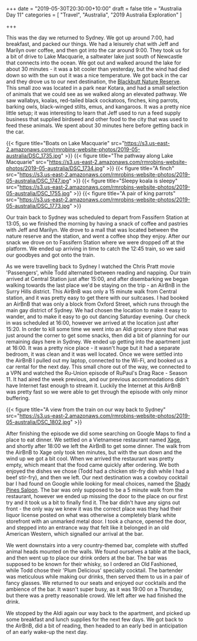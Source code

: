 +++
date = "2019-05-30T20:30:00+10:00"
draft = false
title = "Australia Day 11"
categories = [ "Travel", "Australia", "2019 Australia Exploration" ]

+++

This was the day we returned to Sydney. We got up around 7:00, had breakfast, and packed our things. We had a leisurely chat with Jeff and Marilyn over coffee, and then got into the car around 9:00. They took us for a bit of drive to Lake Macquarie, a saltwater lake just south of Newcastle that connects into the ocean. We got out and walked around the lake for about 30 minutes - it was a bit cooler than yesterday, but the wind had died down so with the sun out it was a nice temperature. We got back in the car and they drove us to our next destination, the [Blackbutt Nature Reserve](http://www.newcastle.nsw.gov.au/Blackbutt-Reserve/Home.aspx). This small zoo was located in a park near Kotara, and had a small selection of animals that we could see as we walked along an elevated pathway. We saw wallabys, koalas, red-tailed black cockatoos, finches, king parrots, barking owls, black-winged stilts, emus, and kangaroos. It was a pretty nice little setup; it was interesting to learn that Jeff used to run a feed supply business that supplied birdseed and other food to the city that was used to feed these animals. We spent about 30 minutes here before getting back in the car.

{{< figure title="Boats on Lake Macquarie" src="https://s3.us-east-2.amazonaws.com/rmrobins-website-photos/2019-05-australia/DSC_1735.jpg" >}}
{{< figure title="The pathway along Lake Macquarie" src="https://s3.us-east-2.amazonaws.com/rmrobins-website-photos/2019-05-australia/DSC_1734.jpg" >}}
{{< figure title="A finch" src="https://s3.us-east-2.amazonaws.com/rmrobins-website-photos/2019-05-australia/DSC_1747.jpg" >}}
{{< figure title="Sleepy koala is sleepy" src="https://s3.us-east-2.amazonaws.com/rmrobins-website-photos/2019-05-australia/DSC_1755.jpg" >}}
{{< figure title="A pair of king parrots" src="https://s3.us-east-2.amazonaws.com/rmrobins-website-photos/2019-05-australia/DSC_1773.jpg" >}}

Our train back to Sydney was scheduled to depart from Fassifern Station at 13:05, so we finished the morning by having a snack of coffee and pastries with Jeff and Marilyn. We drove to a mall that was located between the nature reserve and the station, and went a coffee shop they enjoy. After our snack we drove on to Fassifern Station where we were dropped off at the platform. We ended up arriving in time to catch the 12:45 train, so we said our goodbyes and got onto the train.

As we were travelling back to Sydney I watched the Chris Pratt movie 'Passengers', while Todd alternated between reading and napping. Our train arrived at Central Station just after 15:00, and after disembarking we began walking towards the last place we'd be staying on the trip - an AirBnB in the Surry Hills district. This AirBnB was only a 15 minute walk from Central station, and it was pretty easy to get there with our suitcases. I had booked an AirBnB that was only a block from Oxford Street, which runs through the main gay district of Sydney. We had chosen the location to make it easy to wander, and to make it easy to go out dancing Saturday evening. Our check in was scheduled at 16:00, however we arrived at the location just after 15:20. In order to kill some time we went into an Aldi grocery store that was just around the corner to get some snacks, then did a bit of planning for our remaining days here in Sydney. We ended up getting into the apartment just at 16:00. It was a pretty nice place - it wasn't huge but it had a separate bedroom, it was clean and it was well located. Once we were settled into the AirBnB I pulled out my laptop, connected to the Wi-Fi, and booked us a car rental for the next day. This small chore out of the way, we connected to a VPN and watched the Ru-Union episode of RuPaul's Drag Race - Season 11. It had aired the week previous, and our previous accommodations didn't have Internet fast enough to stream it. Luckily the Internet at this AirBnB was pretty fast so we were able to get through the episode with only minor buffering.

{{< figure title="A view from the train on our way back to Sydney" src="https://s3.us-east-2.amazonaws.com/rmrobins-website-photos/2019-05-australia/DSC_1802.jpg" >}}

After finishing the episode we did some searching on Google Maps to find a place to eat dinner. We settled on a Vietnamese restaurant named [Xage](https://www.xage.com.au/), and shortly after 18:00 we left the AirBnB to get some dinner. The walk from the AirBnB to Xage only took ten minutes, but with the sun down and the wind up we got a bit cool. When we arrived the restaurant was pretty empty, which meant that the food came quickly after ordering. We both enjoyed the dishes we chose (Todd had a chicken stir-fry dish while I had a beef stir-fry), and then we left. Our next destination was a cowboy cocktail bar I had found on Google while looking for meal choices, named the [Shady Pines Saloon](https://shadypinessaloon.com/). The bar was only supposed to be a 5 minute walk from the restaurant, however we ended up missing the door to the place on our first try and it took us a bit to finally find it. The bar didn't have any signs out front - the only way we knew it was the correct place was they had their liquor license posted on what was otherwise a completely blank white storefront with an unmarked metal door. I took a chance, opened the door, and stepped into an entrance way that felt like it belonged in an old American Western, which signalled our arrival at the bar.

We went downstairs into a very country-themed bar, complete with stuffed animal heads mounted on the walls. We found ourselves a table at the back, and then went up to place our drink orders at the bar. The bar was supposed to be known for their whisky, so I ordered an Old Fashioned, while Todd chose their 'Plum Delicious' specialty cocktail. The bartender was meticulous while making our drinks, then served them to us in a pair of fancy glasses. We returned to our seats and enjoyed our cocktails and the ambience of the bar. It wasn't super busy, as it was 19:00 on a Thursday, but there was a pretty reasonable crowd. We left after we had finished the drink.

We stopped by the Aldi again our way back to the apartment, and picked up some breakfast and lunch supplies for the next few days. We got back to the AirBnB, did a bit of reading, then headed to an early bed in anticipation of an early wake-up the next day.
